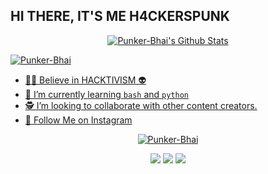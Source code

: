 ## HI THERE, IT'S ME H4CKERSPUNK
<p align="center">
<!--  <img alt="profile pic" width="460px" src="https://avatars1.githubusercontent.com/Punker-Bhai" /> -->
<!--  <img src="https://github-readme-stats.anuraghazra1.vercel.app/api/top-langs/?username=Punker-Bhai&hide=ruby,perl&hide_border=true" /> -->

<a href="https://">
<img alt="Punker-Bhai's Github Stats" src="https://github-readme-stats.vercel.app/api?username=Punker-Bhai&show_icons=true&include_all_commits=true&hide_border=true"/></p>
<p><img align="center" src="https://github-readme-streak-stats.herokuapp.com/?user=Punker-Bhai&" alt="Punker-Bhai" /></p>

- 👨‍💻 Believe in HACKTIVISM 👽
- 📖 I’m currently learning `bash` and `python` 
- 🕵️ I’m looking to collaborate with other content creators.
- 💬 Follow Me on [Instagram](https://instagram.com/myquotes.hb)

<p align="center">
  <a href="https://github.com/Punker-Bhai"><img title="Punker-Bhai" src="https://github-readme-stats.vercel.app/api/top-langs/?username=Punker-Bhai&layout=compact"></a>
</p>

<p align="center">
<a href="https://github.com/Punker-Bhai/Blacky-Console"><img src="https://github-readme-stats.vercel.app/api/pin/?username=Punker-Bhai&repo=Blacky-Console"></a>
<a href="https://github.com/Punker-Bhai/Rstore-console"><img src="https://github-readme-stats.vercel.app/api/pin/?username=Punker-Bhai&repo=Rstore-console"></a>
<a href="https://github.com/Punker-Bhai/Deb-Dos"><img src="https://github-readme-stats.vercel.app/api/pin/?username=Punker-Bhai&repo=Deb-Dos"></a>
</p>

<!--

Here are some ideas to get you started:

